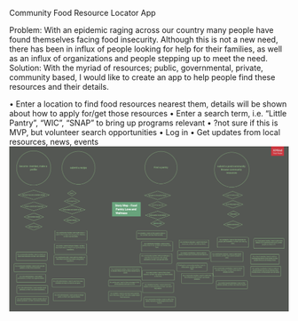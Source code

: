 Community Food Resource Locator App


Problem:  With an epidemic raging across our country many people have found themselves facing food insecurity.  Although this is not a new need, there has been in influx of people looking for help for their families, as well as an influx of organizations and people stepping up to meet the need.
Solution:  With the myriad of resources; public, governmental, private, community based, I would like to create an app to help people find these resources and their details.
	
•	Enter a location to find food resources nearest them, details will be shown about how to apply for/get those resources
•	Enter a search term, i.e. “Little Pantry”, “WIC”, “SNAP” to bring up programs relevant
•	?not sure if this is MVP, but volunteer search opportunities
•	Log in
•	Get updates from local resources, news, events
![img_2.png](img_2.png)
